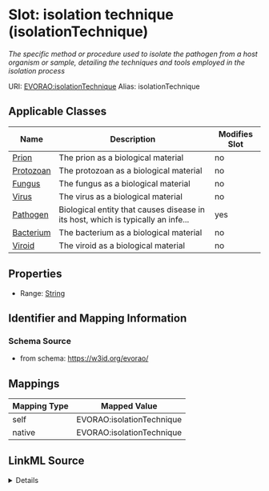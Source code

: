 

# Slot: isolation technique (isolationTechnique) 


_The specific method or procedure used to isolate the pathogen from a host organism or sample, detailing the techniques and tools employed in the isolation process_





URI: [EVORAO:isolationTechnique](https://w3id.org/evorao/isolationTechnique)
Alias: isolationTechnique

<!-- no inheritance hierarchy -->





## Applicable Classes

| Name | Description | Modifies Slot |
| --- | --- | --- |
| [Prion](Prion.md) | The prion as a biological material |  no  |
| [Protozoan](Protozoan.md) | The protozoan as a biological material |  no  |
| [Fungus](Fungus.md) | The fungus as a biological material |  no  |
| [Virus](Virus.md) | The virus as a biological material |  no  |
| [Pathogen](Pathogen.md) | Biological entity that causes disease in its host, which is typically an infe... |  yes  |
| [Bacterium](Bacterium.md) | The bacterium as a biological material |  no  |
| [Viroid](Viroid.md) | The viroid as a biological material |  no  |







## Properties

* Range: [String](String.md)





## Identifier and Mapping Information







### Schema Source


* from schema: https://w3id.org/evorao/




## Mappings

| Mapping Type | Mapped Value |
| ---  | ---  |
| self | EVORAO:isolationTechnique |
| native | EVORAO:isolationTechnique |




## LinkML Source

<details>
```yaml
name: isolationTechnique
description: The specific method or procedure used to isolate the pathogen from a
  host organism or sample, detailing the techniques and tools employed in the isolation
  process
title: isolation technique
from_schema: https://w3id.org/evorao/
rank: 1000
alias: isolationTechnique
domain_of:
- Pathogen
range: string
required: false
multivalued: false

```
</details>